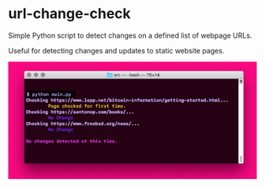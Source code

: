 # url-change-check
Simple Python script to detect changes on a defined list of webpage URLs.

Useful for detecting changes and updates to static website pages.

![alt text](https://raw.githubusercontent.com/rstmsn/url-change-check/master/checkpage.png)
